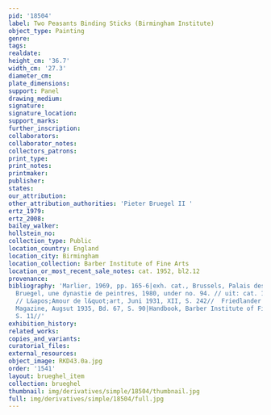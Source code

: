 ```yaml
---
pid: '18504'
label: Two Peasants Binding Sticks (Birmingham Institute)
object_type: Painting
genre: 
tags: 
realdate: 
height_cm: '36.7'
width_cm: '27.3'
diameter_cm: 
plate_dimensions: 
support: Panel
drawing_medium: 
signature: 
signature_location: 
support_marks: 
further_inscription: 
collaborators: 
collaborator_notes: 
collectors_patrons: 
print_type: 
print_notes: 
printmaker: 
publisher: 
states: 
our_attribution: 
other_attribution_authorities: 'Pieter Bruegel II '
ertz_1979: 
ertz_2008: 
bailey_walker: 
hollstein_no: 
collection_type: Public
location_country: England
location_city: Birmingham
location_collection: Barber Institute of Fine Arts
location_or_most_recent_sale_notes: cat. 1952, bl2.12
provenance: 
bibliography: 'Marlier, 1969, pp. 165-6|exh. cat., Brussels, Palais des Beaux-Arts,
  Bruegel, une dynastie de peintres, 1980, under no. 94. // uit: cat. 1999 (Handbook)
  // L&apos;Amour de l&quot;art, Juni 1931, XII, S. 242//  Friedlander in: Burlington
  Magazine, Augsut 1935, Bd. 67, S. 90|Handbook, Barber Institute of Finer Arts, 1949,
  S. 11//'
exhibition_history: 
related_works: 
copies_and_variants: 
curatorial_files: 
external_resources: 
object_image: RKD43.0a.jpg
order: '1541'
layout: brueghel_item
collection: brueghel
thumbnail: img/derivatives/simple/18504/thumbnail.jpg
full: img/derivatives/simple/18504/full.jpg
---
```

